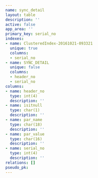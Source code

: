 ```yaml
---
name: sync_detail
layout: table
description: ''
active: false
app_area: ''
primary_key: serial_no
indexes:
- name: ClusteredIndex-20161021-093321
  unique: true
  columns:
  - serial_no
- name: SYNC_DETAIL
  unique: false
  columns:
  - header_no
  - serial_no
columns:
- name: header_no
  type: int(4)
  description: ''
- name: isitnull
  type: char(1)
  description: ''
- name: par_name
  type: char(18)
  description: ''
- name: par_value
  type: char(16)
  description: ''
- name: serial_no
  type: int(4)
  description: ''
relations: []
pseudo_pk: 
---
```


